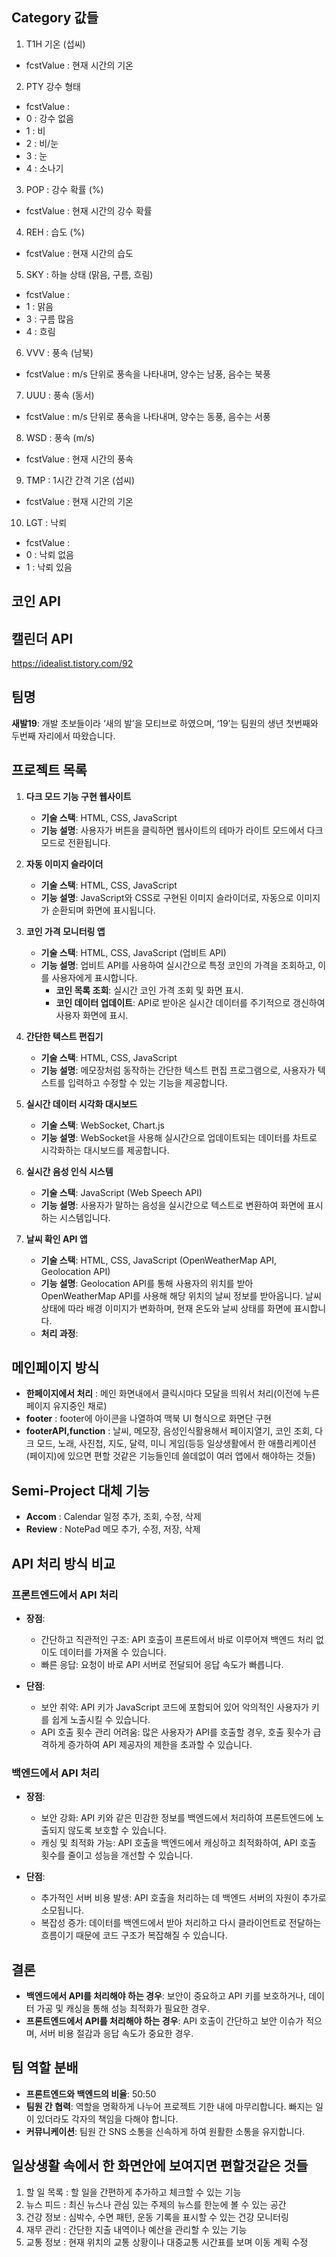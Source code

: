 <!-- ## API 키 -->

<!-- 공공데이터포털 단기예보 API키 -->

<!-- d9vi4rtd5J5g4CHzmFVcVogjnECDUvFif4GWKcrRSztRAFaLuuABqMHS1HZ0Lb5jt3U30P9EJbVd2kkUKavBWw%3D%3D -->

<!-- Openweather API 키 -->

<!-- 464ce89f05d310c3ebcdad8c20e4af4d -->

<!-- ## API-URL -->

<!-- http://apis.data.go.kr/1360000/VilageFcstInfoService_2.0/getVilageFcst?serviceKey=d9vi4rtd5J5g4CHzmFVcVogjnECDUvFif4GWKcrRSztRAFaLuuABqMHS1HZ0Lb5jt3U30P9EJbVd2kkUKavBWw%3D%3D&base_date=20240927&base_time=0500&nx=37&ny=127&numOfRows=10&pageNo=1&dataType=JSON -->

## Category 값들

1. T1H 기온 (섭씨)

- fcstValue : 현재 시간의 기온

2. PTY 강수 형태

- fcstValue :
- 0 : 강수 없음
- 1 : 비
- 2 : 비/눈
- 3 : 눈
- 4 : 소나기

3. POP : 강수 확률 (%)

- fcstValue : 현재 시간의 강수 확률

4. REH : 습도 (%)

- fcstValue : 현재 시간의 습도

5. SKY : 하늘 상태 (맑음, 구름, 흐림)

- fcstValue :
- 1 : 맑음
- 3 : 구름 많음
- 4 : 흐림

6. VVV : 풍속 (남북)

- fcstValue : m/s 단위로 풍속을 나타내며, 양수는 남풍, 음수는 북풍

7. UUU : 풍속 (동서)

- fcstValue : m/s 단위로 풍속을 나타내며, 양수는 동풍, 음수는 서풍

8. WSD : 풍속 (m/s)

- fcstValue : 현재 시간의 풍속

9. TMP : 1시간 간격 기온 (섭씨)

- fcstValue : 현재 시간의 기온

10. LGT : 낙뢰

- fcstValue :
- 0 : 낙뢰 없음
- 1 : 낙뢰 있음

## 코인 API

## 캘린더 API

https://idealist.tistory.com/92

## 팀명

**새발19**: 개발 초보들이라 ‘새의 발’을 모티브로 하였으며, ‘19’는 팀원의 생년 첫번째와 두번째 자리에서 따왔습니다.

## 프로젝트 목록

1. **다크 모드 기능 구현 웹사이트**

   - **기술 스택**: HTML, CSS, JavaScript
   - **기능 설명**: 사용자가 버튼을 클릭하면 웹사이트의 테마가 라이트 모드에서 다크 모드로 전환됩니다.

2. **자동 이미지 슬라이더**

   - **기술 스택**: HTML, CSS, JavaScript
   - **기능 설명**: JavaScript와 CSS로 구현된 이미지 슬라이더로, 자동으로 이미지가 순환되며 화면에 표시됩니다.

3. **코인 가격 모니터링 앱**

   - **기술 스택**: HTML, CSS, JavaScript (업비트 API)
   - **기능 설명**: 업비트 API를 사용하여 실시간으로 특정 코인의 가격을 조회하고, 이를 사용자에게 표시합니다.
     - **코인 목록 조회**: 실시간 코인 가격 조회 및 화면 표시.
     - **코인 데이터 업데이트**: API로 받아온 실시간 데이터를 주기적으로 갱신하여 사용자 화면에 표시.

4. **간단한 텍스트 편집기**

   - **기술 스택**: HTML, CSS, JavaScript
   - **기능 설명**: 메모장처럼 동작하는 간단한 텍스트 편집 프로그램으로, 사용자가 텍스트를 입력하고 수정할 수 있는 기능을 제공합니다.

5. **실시간 데이터 시각화 대시보드**

   - **기술 스택**: WebSocket, Chart.js
   - **기능 설명**: WebSocket을 사용해 실시간으로 업데이트되는 데이터를 차트로 시각화하는 대시보드를 제공합니다.

6. **실시간 음성 인식 시스템**

   - **기술 스택**: JavaScript (Web Speech API)
   - **기능 설명**: 사용자가 말하는 음성을 실시간으로 텍스트로 변환하여 화면에 표시하는 시스템입니다.

7. **날씨 확인 API 앱**
   - **기술 스택**: HTML, CSS, JavaScript (OpenWeatherMap API, Geolocation API)
   - **기능 설명**: Geolocation API를 통해 사용자의 위치를 받아 OpenWeatherMap API를 사용해 해당 위치의 날씨 정보를 받아옵니다. 날씨 상태에 따라 배경 이미지가 변화하며, 현재 온도와 날씨 상태를 화면에 표시합니다.
   - **처리 과정**:

## 메인페이지 방식

- **한페이지에서 처리** : 메인 화면내에서 클릭시마다 모달을 띄워서 처리(이전에 누른 페이지 유지중인 채로)
- **footer** : footer에 아이콘을 나열하여 맥북 UI 형식으로 화면단 구현
- **footerAPI,function** : 날씨, 메모장, 음성인식활용해서 페이지열기, 코인 조회, 다크 모드, 노래, 사진첩, 지도, 달력, 미니 게임(등등 일상생활에서 한 애플리케이션(페이지)에 있으면 편할 것같은 기능들인데 쓸데없이 여러 앱에서 해야하는 것들)

## Semi-Project 대체 기능

- **Accom** : Calendar 일정 추가, 조회, 수정, 삭제
- **Review** : NotePad 메모 추가, 수정, 저장, 삭제

## API 처리 방식 비교

### 프론트엔드에서 API 처리

- **장점**:

  - 간단하고 직관적인 구조: API 호출이 프론트에서 바로 이루어져 백엔드 처리 없이도 데이터를 가져올 수 있습니다.
  - 빠른 응답: 요청이 바로 API 서버로 전달되어 응답 속도가 빠릅니다.

- **단점**:
  - 보안 취약: API 키가 JavaScript 코드에 포함되어 있어 악의적인 사용자가 키를 쉽게 노출시킬 수 있습니다.
  - API 호출 횟수 관리 어려움: 많은 사용자가 API를 호출할 경우, 호출 횟수가 급격하게 증가하여 API 제공자의 제한을 초과할 수 있습니다.

### 백엔드에서 API 처리

- **장점**:

  - 보안 강화: API 키와 같은 민감한 정보를 백엔드에서 처리하여 프론트엔드에 노출되지 않도록 보호할 수 있습니다.
  - 캐싱 및 최적화 가능: API 호출을 백엔드에서 캐싱하고 최적화하여, API 호출 횟수를 줄이고 성능을 개선할 수 있습니다.

- **단점**:
  - 추가적인 서버 비용 발생: API 호출을 처리하는 데 백엔드 서버의 자원이 추가로 소모됩니다.
  - 복잡성 증가: 데이터를 백엔드에서 받아 처리하고 다시 클라이언트로 전달하는 흐름이기 때문에 코드 구조가 복잡해질 수 있습니다.

## 결론

- **백엔드에서 API를 처리해야 하는 경우**: 보안이 중요하고 API 키를 보호하거나, 데이터 가공 및 캐싱을 통해 성능 최적화가 필요한 경우.
- **프론트엔드에서 API를 처리해야 하는 경우**: API 호출이 간단하고 보안 이슈가 적으며, 서버 비용 절감과 응답 속도가 중요한 경우.

## 팀 역할 분배

- **프론트엔드와 백엔드의 비율**: 50:50
- **팀원 간 협력**: 역할을 명확하게 나누어 프로젝트 기한 내에 마무리합니다. 빠지는 일이 있더라도 각자의 책임을 다해야 합니다.
- **커뮤니케이션**: 팀원 간 SNS 소통을 신속하게 하여 원활한 소통을 유지합니다.

## 일상생활 속에서 한 화면안에 보여지면 편할것같은 것들

1. 할 일 목록 : 할 일을 간편하게 추가하고 체크할 수 있는 기능
2. 뉴스 피드 : 최신 뉴스나 관심 있는 주제의 뉴스를 한눈에 볼 수 있는 공간
3. 건강 정보 : 심박수, 수면 패턴, 운동 기록을 표시할 수 있는 건강 모니터링
4. 재무 관리 : 간단한 지출 내역이나 예산을 관리할 수 있는 기능
5. 교통 정보 : 현재 위치의 교통 상황이나 대중교통 시간표를 보며 이동 계획 수정
